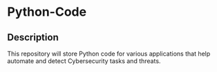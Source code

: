 # Python-Code

<h2>Description</h2>
This repository will store Python code for various applications that help automate and detect Cybersecurity tasks and threats.
<br />
